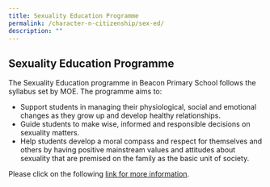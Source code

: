 ```yaml
---
title: Sexuality Education Programme
permalink: /character-n-citizenship/sex-ed/
description: ""
---
```

## Sexuality Education Programme

The Sexuality Education programme in Beacon Primary School follows the syllabus set by MOE. The programme aims to:

*   Support students in managing their physiological, social and emotional changes as they grow up and develop healthy relationships.
*   Guide students to make wise, informed and responsible decisions on sexuality matters.
*   Help students develop a moral compass and respect for themselves and others by having positive mainstream values and attitudes about sexuality that are premised on the family as the basic unit of society.

Please click on the following [link for more information](https://drive.google.com/file/d/1KLbs9EMdG-fNAwNVFzbbz--EdCBh6pQh/view?usp=sharing).